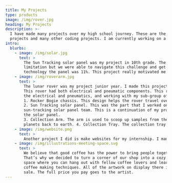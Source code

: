 ```yaml
---
title: My Projects
type: products
image: /img/rover.jpg
heading: My Projects
description: >-
  I have made many projects over my high school journey. These are the highlights of my projects! I made 2 engineering 
  projects and many other coding projects. I am currently working on a third engineering project. 
intro:
  blurbs:
    - image: /img/solar.jpg
      text: >
        The Sun Tracking solar panel was my project in 10th grade. The project used First Robotics Competition(FRC) components to track the sun. This proved to be a 
        limitation but we were able to navigate this challenge and get the panel to sucessfully track the sun. The original efficency of the panel was 7% and with our added 
        technology the panel was 11%. This project really motivated me to continue engineering and got me interested in photovoltic technology and electrical work. 
    - image: /img/roverarm.jpg
      text: > 
        The lunar rover was my project junior year. I made this project along many teamates and this project really allowed me to combine all my skills into one project.   
        This rover had both electrical and pneumatic components. This rover had vision tracking and was all coded in C++. My contribution was coding the whole rover, doing 
        the electrical and pneumatics, and working with my sub-group of the sun tracking solar panel. The space rover had 4 components: 
        1. Rocker Bogie chassis. This design helps the rover travel over rough terrain. The design makes it easy to go over rocks, mountains, and other rough surfaces. 
        2. Sun Tracking solar panel. This was the part that I worked on the most. Our team was split into 4 sub departments based on these features and I was part of the    
        sun-tracking solar panel team. This is a continuation of my project from last year which follows the sun through out the day to maximize the efficiency design of    
        the solar panel.
        3. Collection Arm. The arm is used to scoop up samples from the terrain. The arm is a major feature for the rover because it helps bring samples from different     
        planets back to earth. 4. Collection Tray. The collection tray is used to store all the samples that the rover will collect.
    - image: /img/website.png
      text: >
        Another project I did is make websites for my internship. I made 4 websites total. 2 are one page redirects to zoom links with some information. The other 2 are the         main website they currently use and the development website used for testing and running the website. This experience helped me learn a lot and expanded my                  knowledge a lot. I learned to build websites and how to manage websites. 
    - image: /img/illustrations-meeting-space.svg
      text: >
        We believe that good coffee has the power to bring people together.
        That’s why we decided to turn a corner of our shop into a cozy meeting
        space where you can hang out with fellow coffee lovers and learn about
        coffee making techniques. All of the artwork on display there is for
        sale. The full price you pay goes to the artist.
---
```

